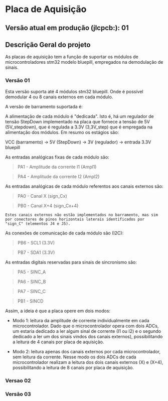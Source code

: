 # Placa de Aquisição 

## Versão atual em produção (jlcpcb:): 01

## Descrição Geral do projeto
 As placas de aquisição tem a função de suportar os módulos de microcontroladores stm32 modelo bluepill, empregados na demodulação de sinais.

### Versão 01

Esta versão suporta até 4 módulos stm32 bluepill. Onde é possível demodular 4 ou 8 canais externos em cada módulo.

A versão de barramento suportada é:

A alimentação de cada módulo é "dedicada". Isto é, há um regulador de tensão StepDown implementado na placa que fornece a tensão de 5V (5V_stepdown), que é regulada a 3.3V (3,3V_step) que é empregada na alimentação dos módulos. Em resumo os estágios são:

VCC (barramento) &rarr; 5V (StepDown) &rarr; 3V (regulador) &rarr; entrada 3.3V bluepill

As entradas analógicas fixas de cada módulo são:

> PA1 - Amplitude da corrente I1 (Ampl1)

> PA4 - Amplitude da corrente I2 (Ampl2)

As entradas analógicas de cada módulo referentos aos canais externos são:

> PA0 - Canal X (sign_Cx)

> PB0 - Canal X+4 (sign_Cx+4)

    Estes canais externos não estão implementados no barramento, mas sim por conectores de pinos horizontais laterais identificados por "sign_C" (elementos J4 e J5).

As conexões de comunicação de cada módulo são (I2C):

> PB6 - SCL1 (3.3V)

> PB7 - SDA1 (3.3V)

As entradas digitais reservadas para sinais de sincronismo são:

> PA5 - SINC_A

> PA6 - SINC_B

> PA7 - SINC_C

> PB1 - SINCD

Assim, a ideia é que a placa opere em dois modos:

- Modo 1: leitura da amplitude de corrente individualmente em cada microcontrolador.
    Dado que o microcontrolador opera com dois ADCs, um estaria dedicado a ler algum sinal de corrente (I1 ou I2) e o segundo dedicado a ler um dos sinais vindos dos canais externos), possibilitando a leitura de 4 canais por placa de aquisição.

- Modo 2: leitura apenas dos canais externos por cada microcontrolador, sem leitura da corrente.
    Nesse modo os dois ADCs de cada microcontrolador realizam a leitura dos dois canais externos (X) e (X+4), possibilitando a leitura de 8 canais por placa de aquisição.

### Versao 02

### Versão 03
